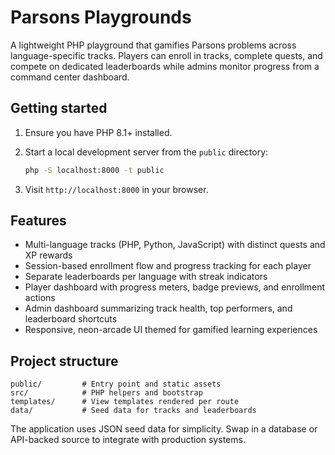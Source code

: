 # Parsons Playgrounds

A lightweight PHP playground that gamifies Parsons problems across language-specific tracks. Players can enroll in tracks, complete quests, and compete on dedicated leaderboards while admins monitor progress from a command center dashboard.

## Getting started

1. Ensure you have PHP 8.1+ installed.
2. Start a local development server from the `public` directory:

   ```bash
   php -S localhost:8000 -t public
   ```
3. Visit `http://localhost:8000` in your browser.

## Features

- Multi-language tracks (PHP, Python, JavaScript) with distinct quests and XP rewards
- Session-based enrollment flow and progress tracking for each player
- Separate leaderboards per language with streak indicators
- Player dashboard with progress meters, badge previews, and enrollment actions
- Admin dashboard summarizing track health, top performers, and leaderboard shortcuts
- Responsive, neon-arcade UI themed for gamified learning experiences

## Project structure

```
public/         # Entry point and static assets
src/            # PHP helpers and bootstrap
templates/      # View templates rendered per route
data/           # Seed data for tracks and leaderboards
```

The application uses JSON seed data for simplicity. Swap in a database or API-backed source to integrate with production systems.
